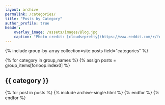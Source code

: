 ```yaml
---
layout: archive
permalink: /categories/
title: "Posts by Category"
author_profile: true
header:
    overlay_image: /assets/images/Blog.jpg
    caption: "Photo credit: [cloudsrpretty](https://www.reddit.com/r/fountainpens/comments/8j5ed7/boyfriend_bought_me_my_first_fountain_pen_a/)"
---
```


<style>
.page__hero--overlay {
    padding: 10em 0 !important;
}
</style>

{% include group-by-array collection=site.posts field="categories" %}

{% for category in group_names %}
  {% assign posts = group_items[forloop.index0] %}
  <h2 id="{{ category | slugify }}" class="archive__subtitle">{{ category }}</h2>
  {% for post in posts %}
    {% include archive-single.html %}
  {% endfor %}
{% endfor %}
